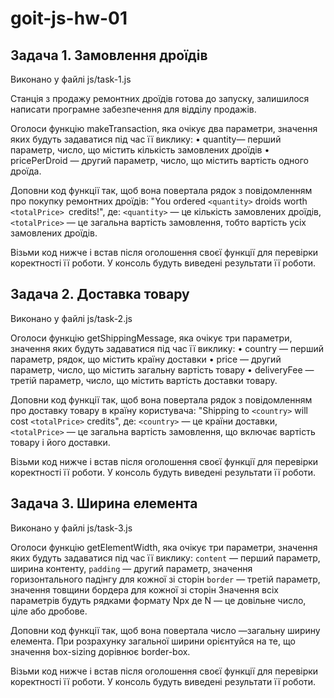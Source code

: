 # goit-js-hw-01

## Задача 1. Замовлення дроїдів

Виконано у файлі js/task-1.js

Станція з продажу ремонтних дроїдів готова до запуску, залишилося написати програмне забезпечення для відділу продажів.

Оголоси функцію makeTransaction, яка очікує два параметри, значення яких будуть задаватися під час її виклику: • quantity— перший параметр, число, що містить кількість замовлених дроїдів • pricePerDroid — другий параметр, число, що містить вартість одного дроїда.

Доповни код функції так, щоб вона повертала рядок з повідомленням про покупку ремонтних дроїдів: "You ordered `<quantity>` droids worth `<totalPrice> `credits!", де: `<quantity>` — це кількість замовлених дроїдів, `<totalPrice>` — це загальна вартість замовлення, тобто вартість усіх замовлених дроїдів.

Візьми код нижче і встав після оголошення своєї функції для перевірки коректності її роботи. У консоль будуть виведені результати її роботи.


## Задача 2. Доставка товару

Виконано у файлі js/task-2.js

Оголоси функцію getShippingMessage, яка очікує три параметри, значення яких будуть задаватися під час її виклику: • country — перший параметр, рядок, що містить країну доставки • price — другий параметр, число, що містить загальну вартість товару • deliveryFee — третій параметр, число, що містить вартість доставки товару.

Доповни код функції так, щоб вона повертала рядок з повідомленням про доставку товару в країну користувача: "Shipping to `<country>` will cost `<totalPrice>` credits", де: `<country>` — це країни доставки, `<totalPrice>` — це загальна вартість замовлення, що включає вартість товару і його доставки.

Візьми код нижче і встав після оголошення своєї функції для перевірки коректності її роботи. У консоль будуть виведені результати її роботи.


## Задача 3. Ширина елемента

Виконано у файлі js/task-3.js

Оголоси функцію getElementWidth, яка очікує три параметри, значення яких будуть задаватися під час її виклику: `content` — перший параметр, ширина контенту, `padding` — другий параметр, значення горизонтального падінгу для кожної зі сторін `border` — третій параметр, значення товщини бордера для кожної зі сторін Значення всіх параметрів будуть рядками формату Npx де N — це довільне число, ціле або дробове.

Доповни код функції так, щоб вона повертала число —загальну ширину елемента. При розрахунку загальної ширини орієнтуйся на те, що значення box-sizing дорівнює border-box.

Візьми код нижче і встав після оголошення своєї функції для перевірки коректності її роботи. У консоль будуть виведені результати її роботи.